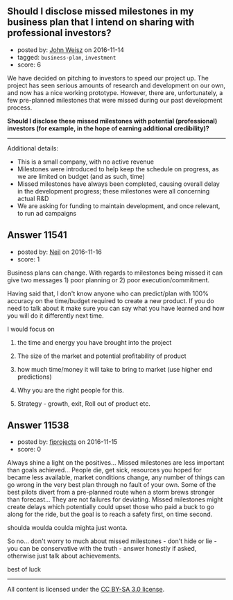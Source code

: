 ## Should I disclose missed milestones in my business plan that I intend on sharing with professional investors?

- posted by: [John Weisz](https://stackexchange.com/users/3316658/john-weisz) on 2016-11-14
- tagged: `business-plan`, `investment`
- score: 6

We have decided on pitching to investors to speed our project up. The project has seen serious amounts of research and development on our own, and now has a nice working prototype. However, there are, unfortunately, a few pre-planned milestones that were missed during our past development process.

**Should I disclose these missed milestones with potential (professional) investors (for example, in the hope of earning additional credibility)?**

-----

Additional details:

 - This is a small company, with no active revenue
 - Milestones were introduced to help keep the schedule on progress, as we are limited on budget (and as such, time)
 - Missed milestones have always been completed, causing overall delay in the development progress; these milestones were all concerning actual R&D
 - We are asking for funding to maintain development, and once relevant, to run ad campaigns


## Answer 11541

- posted by: [Neil](https://stackexchange.com/users/2711480/neil) on 2016-11-16
- score: 1

Business plans can change. With regards to milestones being missed it can give two messages 1) poor planning or 2) poor execution/commitment. 

Having said that, I don't know anyone who can predict/plan with 100% accuracy on the time/budget required to create a new product. If you do need to talk about it make sure you can say what you have learned and how you will do it differently next time.

I would focus on 

1) the time and energy you have brought into the project

2) The size of the market and potential profitability of product

3) how much time/money it will take to bring to market (use higher end predictions)

4) Why you are the right people for this.

5) Strategy - growth, exit, Roll out of product etc.




## Answer 11538

- posted by: [fiprojects](https://stackexchange.com/users/5370155/fiprojects) on 2016-11-15
- score: 0

Always shine a light on the positives... Missed milestones are less important than goals achieved... People die, get sick, resources you hoped for became less available, market conditions change, any number of things can go wrong in the very best plan through no fault of your own. Some of the best pilots divert from a pre-planned route when a storm brews stronger than forecast... They are not failures for deviating. Missed milestones might create delays which potentially could upset those who paid a buck to go along for the ride, but the goal is to reach a safety first, on time second.

shoulda woulda coulda mighta just wonta.

So no... don't worry to much about missed milestones - don't hide or lie - you can be conservative with the truth - answer honestly if asked, otherwise just talk about achievements.

best of luck



---

All content is licensed under the [CC BY-SA 3.0 license](https://creativecommons.org/licenses/by-sa/3.0/).
